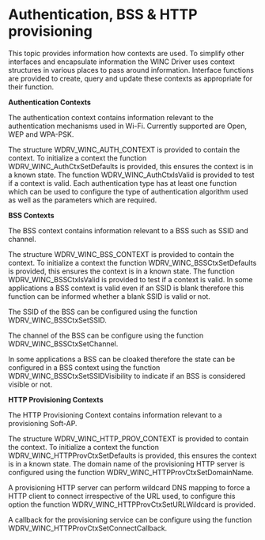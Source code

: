 # Authentication, BSS & HTTP provisioning

This topic provides information how contexts are used.
To simplify other interfaces and encapsulate information the WINC Driver uses context structures in various places to pass around
information. Interface functions are provided to create, query and update these contexts as appropriate for their function.

**Authentication Contexts**

The authentication context contains information relevant to the authentication mechanisms used in Wi-Fi. Currently supported are
Open, WEP and WPA-PSK.

The structure WDRV_WINC_AUTH_CONTEXT is provided to contain the context.
To initialize a context the function WDRV_WINC_AuthCtxSetDefaults is provided, this ensures the context is in a known state.
The function WDRV_WINC_AuthCtxIsValid is provided to test if a context is valid.
Each authentication type has at least one function which can be used to configure the type of authentication algorithm used as well as the parameters which are required.

**BSS Contexts**

The BSS context contains information relevant to a BSS such as SSID and channel.

The structure WDRV_WINC_BSS_CONTEXT is provided to contain the context.
To initialize a context the function WDRV_WINC_BSSCtxSetDefaults is provided, this ensures the context is in a known state. The function WDRV_WINC_BSSCtxIsValid is provided to test if a context is valid. In some applications a BSS context is valid even if an SSID is blank therefore this function can be informed whether a blank SSID is valid or not.

The SSID of the BSS can be configured using the function WDRV_WINC_BSSCtxSetSSID.

The channel of the BSS can be configure using the function WDRV_WINC_BSSCtxSetChannel.

In some applications a BSS can be cloaked therefore the state can be configured in a BSS context using the function WDRV_WINC_BSSCtxSetSSIDVisibility to indicate if an BSS is considered visible or not.

**HTTP Provisioning Contexts**

The HTTP Provisioning Context contains information relevant to a provisioning Soft-AP.

The structure WDRV_WINC_HTTP_PROV_CONTEXT is provided to contain the context.
To initialize a context the function WDRV_WINC_HTTPProvCtxSetDefaults is provided, this ensures the context is in a known state. The domain name of the provisioning HTTP server is configured using the function WDRV_WINC_HTTPProvCtxSetDomainName.

A provisioning HTTP server can perform wildcard DNS mapping to force a HTTP client to connect irrespective of the URL used, to configure this option the function WDRV_WINC_HTTPProvCtxSetURLWildcard is provided.

A callback for the provisioning service can be configure using the function WDRV_WINC_HTTPProvCtxSetConnectCallback.